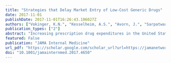 ```yaml
---
title: "Strategies that Delay Market Entry of Low-Cost Generic Drugs"
date: 2017-11-01
publishDate: 2017-11-01T16:26:43.106027Z
authors: ["Vokinger, K.N.", "Kesselheim, A.S.", "Avorn, J.", "Sarpatwari, A."] 
publication_types: ["2"]
abstract: "Increasing prescription drug expenditures in the United States are primarily driven by high brand-name drug prices. Although generic competition helps lower drug prices, manufacturers of brand-name drugs often work to delay the availability of generic versions of their products. Strategies to forestall generic competition include patenting peripheral aspects of a drug or modified formulations that do not add clinical value, paying generic manufacturers to settle lawsuits challenging the validity of patents on brand-name drugs ("reverse payment" settlements), denying generic manufacturers access to drug samples necessary for bioequivalence testing, misusing risk evaluation and mitigation strategies, and filing citizen petitions with the US Food and Drug Administration (FDA). To address such tactics, the federal government can interpret existing patenting standards more strictly and promote certain types of patent challenges to ensure that patents are granted or upheld only for true innovations. Congress can enact pending legislation that would help discourage reverse payment settlements and compel brand-name manufacturers to share drug samples for bioequivalence testing. Finally, the FDA can provide earlier guidance on bioequivalence determinations for complex generic products and adopt the presumption that late-filed citizen petitions should be summarily rejected."
featured: False
publication: "JAMA Internal Medicine"
url_pdf: "https://scholar.google.com/scholar_url?url=https://jamanetwork.com/journals/jamainternalmedicine/articlepdf/2653452/jamainternal_Vokinger_2017_sc_170008.pdf&hl=en&sa=T&oi=ucasa&ct=usl&ei=vb6uX-iRBpK4mAGotbOwBQ&scisig=AAGBfm3C-X6AnNSv0eo6Zrb0HWbhc13gwg"
doi: "10.1001/jamainternmed.2017.4650"
---
```

